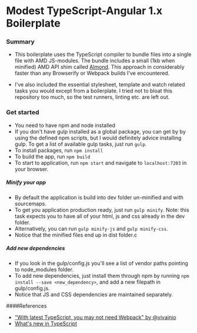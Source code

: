 # Modest TypeScript-Angular 1.x Boilerplate

### Summary

- This boilerplate uses the TypeScript compiler to bundle files into a single file with AMD JS-modules. The bundle includes a small (1kb when minified) AMD API shim called [Almond](https://github.com/requirejs/almond). This approach in considerably faster than any Browserify or Webpack builds I've encountered.

- I've also included the essential stylesheet, template and watch related tasks you would except from a boilerplate. I tried not to bloat this repository too much, so the test runners, linting etc. are left out.
 

### Get started

- You need to have npm and node installed
- If you don't have gulp installed as a global package, you can get by by using the defined npm scripts, but I would definitely advice installing gulp. To get a list of available gulp tasks, just run `gulp`.
- To install packages, run `npm install`
- To build the app, run `npm build`
- To start to application, run `npm start` and navigate to `localhost:7203` in your browser. 

##### Minify your app
- By default the application is build into dev folder un-minified and with sourcemaps.
- To get you application production ready, just run `gulp minify`. Note: this task expects you to have all of your html, js and css already in the dev folder.
- Alternatively, you can run `gulp minify-js` and `gulp minify-css`.
- Notice that the minified files end up in dist folder.c

##### Add new dependencies
- If you look in the gulp/config.js you'll see a list of vendor paths pointing to node_modules folder. 
- To add new dependencies, just install them through npm by running `npm install --save <new_dependency>`, and add a new filepath in  gulp/config.js. 
- Notice that JS and CSS dependencies are maintained separately.
 
####References
- ["With latest TypeScript, you may not need Webpack" by @vivainio](https://medium.com/@vivainio/with-latest-typescript-you-may-not-need-webpack-417d2ef0e773#.alctiog2l)
- [What's new in TypeScript](https://github.com/Microsoft/TypeScript/wiki/What's-new-in-TypeScript)
